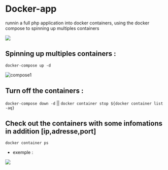 # Docker-app
runnin a full php application into docker containers, using the docker compose to spinning up multiples containers 

<img src="https://grafikart.fr/media/resize/1330/750/uploads/attachments/2015/background-635-600a91d4e2030131568421.jpg?s=6656bac3ba1dbce11ed40d8949097ab5">

## Spinning up multiples containers : 
`docker-compose up -d`

<img src="https://i.ibb.co/9rXVwvG/compose1.png" alt="compose1">

## Turn off the containers : 
`docker-compose down -d` || `docker container stop ${docker container list -aq}`

## Check out the containers with some infomations in addition [ip,adresse,port]
`docker container ps`
- exemple :
<img src="![image](https://user-images.githubusercontent.com/42030023/124466271-64baf280-dd8e-11eb-9910-91864069573f.png)">
